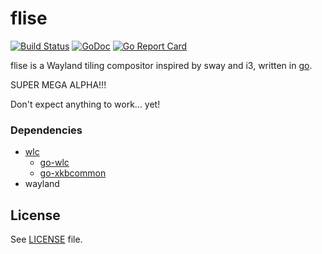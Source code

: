 # flise
[![Build Status](https://travis-ci.org/mikkeloscar/flise.svg?branch=master)](https://travis-ci.org/mikkeloscar/flise)
[![GoDoc](https://godoc.org/github.com/mikkeloscar/flise?status.svg)](https://godoc.org/github.com/mikkeloscar/flise)
[![Go Report Card](https://goreportcard.com/badge/github.com/mikkeloscar/flise)](https://goreportcard.com/report/github.com/mikkeloscar/flise)

flise is a Wayland tiling compositor inspired by sway and i3, written in [go][golang].

SUPER MEGA ALPHA!!!

Don't expect anything to work... yet!

### Dependencies

* [wlc][wlc]
  * [go-wlc][go-wlc]
  * [go-xkbcommon][go-xkbcommon]
* wayland

## License

See [LICENSE](LICENSE) file.

[golang]: https://golang.org
[wlc]: https://github.com/Cloudef/wlc
[go-wlc]: https://github.com/mikkeloscar/go-wlc
[go-xkbcommon]: https://github.com/mikkeloscar/go-xkbcommon
